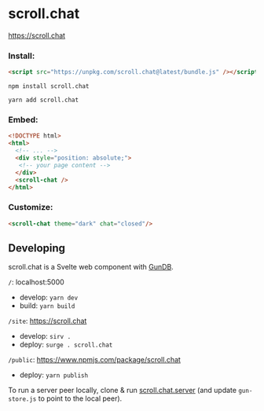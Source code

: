 # scroll.chat

https://scroll.chat

### Install:
```html
<script src="https://unpkg.com/scroll.chat@latest/bundle.js" /></script>
```

```
npm install scroll.chat
```

```
yarn add scroll.chat
```

### Embed:
```html
<!DOCTYPE html>
<html>
  <!-- ... -->
  <div style="position: absolute;">
   <!-- your page content -->
  </div>
  <scroll-chat />
</html>
```

### Customize:
```html
<scroll-chat theme="dark" chat="closed"/>
```


## Developing

scroll.chat is a Svelte web component with [GunDB](https://github.com/amark/gun).

`/`: localhost:5000
- develop: `yarn dev`
- build: `yarn build`

`/site`: https://scroll.chat
- develop: `sirv .`
- deploy: `surge . scroll.chat`

`/public`: https://www.npmjs.com/package/scroll.chat
- deploy: `yarn publish`

To run a server peer locally, clone & run [scroll.chat.server](https://github.com/benzguo/scroll.chat) (and update `gun-store.js` to point to the local peer). 

